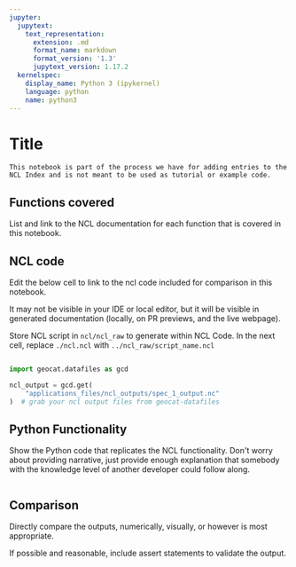 ```yaml
---
jupyter:
  jupytext:
    text_representation:
      extension: .md
      format_name: markdown
      format_version: '1.3'
      jupytext_version: 1.17.2
  kernelspec:
    display_name: Python 3 (ipykernel)
    language: python
    name: python3
---
```


# Title
<!---
The title of the notebook should be the name of the function or category of functions
that are being documented and does not need to include the word "receipt".

This should be the only top level header in the notebook.

Remove comments like this before submitting the notebook.
-->


```{warning} This is not meant to be a standalone notebook.
This notebook is part of the process we have for adding entries to the NCL Index and is not meant to be used as tutorial or example code.
```


## Functions covered
List and link to the NCL documentation for each function that is covered in this notebook.


## NCL code
Edit the below cell to link to the ncl code included for comparison in this notebook.

It may not be visible in your IDE or local editor, but it will be visible in generated documentation (locally, on PR previews, and the live webpage).

Store NCL script in `ncl/ncl_raw` to generate within NCL Code. In the next cell, replace `./ncl.ncl` with `../ncl_raw/script_name.ncl`


```{literalinclude} ./ncl.ncl
```

```python
import geocat.datafiles as gcd

ncl_output = gcd.get(
    "applications_files/ncl_outputs/spec_1_output.nc"
)  # grab your ncl output files from geocat-datafiles
```

## Python Functionality
Show the Python code that replicates the NCL functionality. Don't worry about providing narrative, just provide enough explanation that somebody with the knowledge level of another developer could follow along.

```python

```

## Comparison
Directly compare the outputs, numerically, visually, or however is most appropriate.

If possible and reasonable, include assert statements to validate the output.

```python

```
